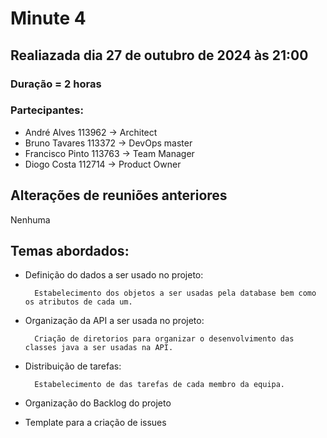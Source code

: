# Minute 4

## Realiazada dia 27 de outubro de 2024 às 21:00 

### Duração = 2 horas

### Partecipantes:
- André Alves 113962 -> Architect
- Bruno Tavares 113372 -> DevOps master
- Francisco Pinto 113763 -> Team Manager 
- Diogo Costa 112714 -> Product Owner



## Alterações de reuniões anteriores

Nenhuma

## Temas abordados:

- Definição do dados a ser usado no projeto:
        
        Estabelecimento dos objetos a ser usadas pela database bem como os atributos de cada um.
            


- Organização da API a ser usada no projeto:

        Criação de diretorios para organizar o desenvolvimento das classes java a ser usadas na API.


- Distribuição de tarefas:

        Estabelecimento de das tarefas de cada membro da equipa.

- Organização do Backlog do projeto

- Template para a criação de issues